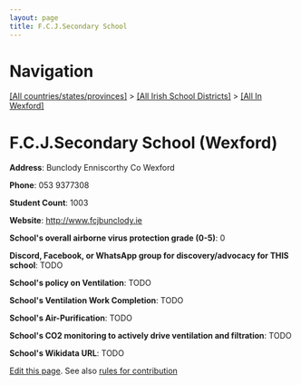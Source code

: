 ```yaml
---
layout: page
title: F.C.J.Secondary School
---
```

# Navigation

[[All countries/states/provinces]](../../..) > [[All Irish School Districts]](../..) > [[All In Wexford]](..)

# F.C.J.Secondary School (Wexford)

**Address**: Bunclody Enniscorthy Co Wexford

**Phone**: 053 9377308

**Student Count**: 1003

**Website**: <http://www.fcjbunclody.ie>

**School's overall airborne virus protection grade (0-5)**: 0

**Discord, Facebook, or WhatsApp group for discovery/advocacy for THIS school**: TODO

**School's policy on Ventilation**: TODO

**School's Ventilation Work Completion**: TODO

**School's Air-Purification**: TODO

**School's CO2 monitoring to actively drive ventilation and filtration**: TODO

**School's Wikidata URL**: TODO


[Edit this page](https://github.com/ventilate-schools/Ireland/edit/main/./Wexford/F.C.J.Secondary_School.md). See also [rules for contribution](../../../contribution-rules/)
